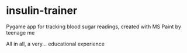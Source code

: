 # insulin-trainer
Pygame app for tracking blood sugar readings, created with MS Paint by teenage me

All in all, a very... educational experience
